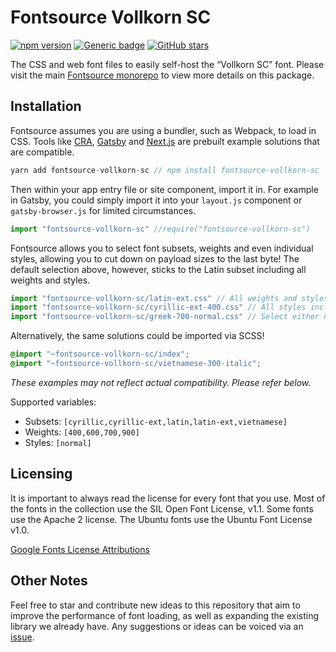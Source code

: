 # Fontsource Vollkorn SC
[![npm version](https://badge.fury.io/js/fontsource-vollkorn-sc.svg)](https://github.com/DecliningLotus/fontsource) [![Generic badge](https://img.shields.io/badge/fontsource-passing-brightgreen)](https://github.com/DecliningLotus/fontsource) [![GitHub stars](https://img.shields.io/github/stars/DecliningLotus/fontsource.svg?style=social&label=Star&maxAge=2592000)](https://GitHub.com/DecliningLotus/fontsource/stargazers/)

The CSS and web font files to easily self-host the “Vollkorn SC” font. Please visit the main [Fontsource monorepo](https://github.com/DecliningLotus/fontsource) to view more details on this package.

## Installation

Fontsource assumes you are using a bundler, such as Webpack, to load in CSS. Tools like [CRA](https://create-react-app.dev/), [Gatsby](https://www.gatsbyjs.org/) and [Next.js](https://nextjs.org/) are prebuilt example solutions that are compatible.

```javascript
yarn add fontsource-vollkorn-sc // npm install fontsource-vollkorn-sc
```

Then within your app entry file or site component, import it in. For example in Gatsby, you could simply import it into your `layout.js` component or `gatsby-browser.js` for limited circumstances.

```javascript
import "fontsource-vollkorn-sc" //require("fontsource-vollkorn-sc")
```

Fontsource allows you to select font subsets, weights and even individual styles, allowing you to cut down on payload sizes to the last byte! The default selection above, however, sticks to the Latin subset including all weights and styles.

```javascript
import "fontsource-vollkorn-sc/latin-ext.css" // All weights and styles included.
import "fontsource-vollkorn-sc/cyrillic-ext-400.css" // All styles included.
import "fontsource-vollkorn-sc/greek-700-normal.css" // Select either normal or italic.
```

Alternatively, the same solutions could be imported via SCSS!

```scss
@import "~fontsource-vollkorn-sc/index";
@import "~fontsource-vollkorn-sc/vietnamese-300-italic";
```

_These examples may not reflect actual compatibility. Please refer below._

Supported variables:
- Subsets: `[cyrillic,cyrillic-ext,latin,latin-ext,vietnamese]`
- Weights: `[400,600,700,900]`
- Styles: `[normal]`

## Licensing 

It is important to always read the license for every font that you use.
Most of the fonts in the collection use the SIL Open Font License, v1.1. Some fonts use the Apache 2 license. The Ubuntu fonts use the Ubuntu Font License v1.0.

[Google Fonts License Attributions](https://fonts.google.com/attribution)

## Other Notes

Feel free to star and contribute new ideas to this repository that aim to improve the performance of font loading, as well as expanding the existing library we already have. Any suggestions or ideas can be voiced via an [issue](https://github.com/DecliningLotus/fontsource/issues).

